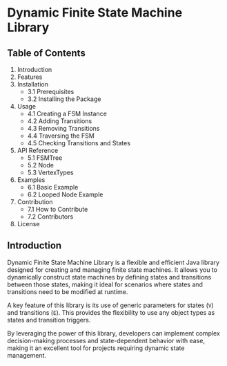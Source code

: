 # Dynamic Finite State Machine Library

## Table of Contents
1. Introduction
2. Features
3. Installation
    - 3.1 Prerequisites
    - 3.2 Installing the Package
4. Usage
    - 4.1 Creating a FSM Instance
    - 4.2 Adding Transitions
    - 4.3 Removing Transitions
    - 4.4 Traversing the FSM
    - 4.5 Checking Transitions and States
5. API Reference
    - 5.1 FSMTree
    - 5.2 Node
    - 5.3 VertexTypes
6. Examples
    - 6.1 Basic Example
    - 6.2 Looped Node Example
7. Contribution
    - 7.1 How to Contribute
    - 7.2 Contributors
8. License

## Introduction

Dynamic Finite State Machine Library is a flexible and efficient Java library designed for creating and managing finite state machines. 
It allows you to dynamically construct state machines by defining states and transitions between those states, 
making it ideal for scenarios where states and transitions need to be modified at runtime.

A key feature of this library is its use of generic parameters for states (`V`) and transitions (`E`). 
This provides the flexibility to use any object types as states and transition triggers.

By leveraging the power of this library, developers can implement complex decision-making processes and state-dependent behavior with ease, 
making it an excellent tool for projects requiring dynamic state management.